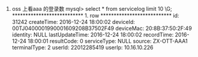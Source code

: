 1. oss 上看aaa 的登录数
mysql> select * from servicelog limit 10 \G;
*************************** 1. row ***************************
            id: 31242
    createTime: 2016-12-24 18:00:02
      deviceId: 00TJ0400001990001609208B37502F49
     deviceMac: 20:8B:37:50:2F:49
      identity: NULL
lastUpdateTime: 2016-12-24 18:00:02
    recordTime: 2016-12-24 18:00:01
    resultCode: 0
   serviceType: NULL
        source: ZX-OTT-AAA1
  terminalType: 2
        userId: 22012285419
        userIp: 10.16.10.226
